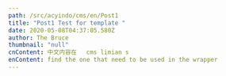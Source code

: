 ```yaml
---
path: /src/acyindo/cms/en/Post1
title: "Post1 Test for template "
date: 2020-05-08T04:37:05.580Z
author: The Bruce
thumbnail: "null"
cnContent: 中文内容在 　cms limian s
enContent: find the one that need to be used in the wrapper
---
```

